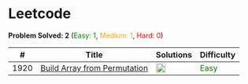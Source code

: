 # Leetcode

**Problem Solved: 2** (<span style="color:green">Easy: 1</span>, <span style="color:orange">Medium: 1</span>, <span style="color:red">Hard: 0</span>)

| # | Title | Solutions | Difficulty |
| - | - | - | - |
| 1920 | [Build Array from Permutation](https://leetcode.com/problems/build-array-from-permutation/) | <a href="Easy/Array/01920_build-array-from-permutation/README.md"> <img src="https://cdn.jsdelivr.net/gh/devicons/devicon/icons/cplusplus/cplusplus-original.svg" width="20" height="20"></a> | <span style="color:green">Easy</span> |